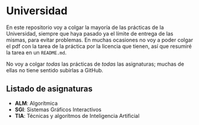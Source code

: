 # Universidad
En este repositorio voy a colgar la mayoría de las prácticas de la Universidad, siempre que haya pasado ya el límite de entrega de las mismas, para evitar problemas. 
En muchas ocasiones no voy a poder colgar el pdf con la tarea de la práctica por la licencia que tienen, así que resumiré la tarea en un `README.md`.

No voy a colgar *todas* las prácticas de *todas* las asignaturas; muchas de ellas no tiene sentido subirlas a GitHub.

## Listado de asignaturas
 * **ALM**: Algorítmica
 * **SGI**: Sistemas Gráficos Interactivos
 * **TIA**: Técnicas y algoritmos de Inteligencia Artificial

